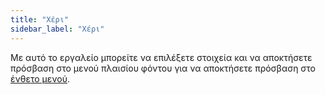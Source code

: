 ```yaml
---
title: "Χέρι"
sidebar_label: "Χέρι"
---
```



Με αυτό το εργαλείο μπορείτε να επιλέξετε στοιχεία και να αποκτήσετε πρόσβαση στο μενού πλαισίου φόντου για να αποκτήσετε πρόσβαση στο [ένθετο μενού](../insert).
